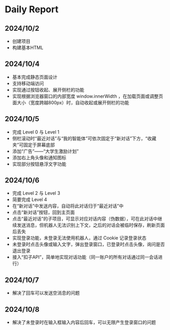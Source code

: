 # Daily Report

## 2024/10/2
- 创建项目
- 构建基本HTML
## 2024/10/4
- 基本完成静态页面设计
- 支持移动端访问
- 实现通过按钮收起、展开侧栏的功能
- 实现根据浏览器窗口的内部宽度 window.innerWidth ，在加载页面或调整页面大小（宽度跨越800px）时，自动收起或展开侧栏的功能
## 2024/10/5
- 完成 Level 0 与 Level 1
- 侧栏滚动时“最近对话”与“我的智能体”可依次固定于“新对话”下方，“收藏夹”可固定于屏幕底部
- 添加“广告”——“大学生激励计划”
- 添加右上角头像和通知图标
- 实现部分按钮悬浮文字功能
## 2024/10/6
- 完成 Level 2 与 Level 3
- 简要完成 Level 4
- 在“新对话”中发送内容，自动将此对话归于“最近对话”中
- 点击“新对话”按钮，回到主页面
- 点击“最近对话”的子项目，可显示对应对话内容（伪数据），可在此对话中继续发送消息，但机器人无法识别上下文，之后的对话会被临时保存，刷新页面后丢失
- 实现登录功能，未登录无法使用机器人，通过 Cookie 记录登录状态
- 未登录时点击头像或输入文字，弹出登录窗口，已登录时点击头像，询问是否退出登录
- 接入“扣子API”，简单地实现对话功能（同一账户的所有对话通过同一会话进行）
## 2024/10/7
- 解决了回车可以发送空消息的问题
## 2024/10/8
- 解决了未登录时在输入框输入内容后回车，可以无限产生登录窗口的问题